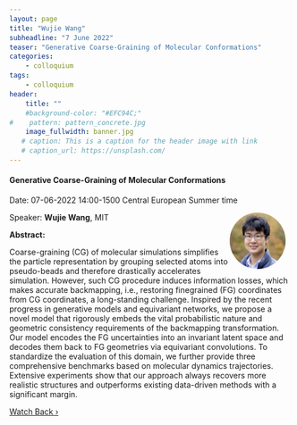 ```yaml
---
layout: page
title: "Wujie Wang"
subheadline: "7 June 2022"
teaser: "Generative Coarse-Graining of Molecular Conformations"
categories:
    - colloquium
tags:
    - colloquium
header:
    title: ""
    #background-color: "#EFC94C;"
#    pattern: pattern_concrete.jpg
    image_fullwidth: banner.jpg
   # caption: This is a caption for the header image with link
   # caption_url: https://unsplash.com/
---
```



#### Generative Coarse-Graining of Molecular Conformations

Date: 07-06-2022 14:00-1500 Central European Summer time


 <img src="../../members/WujieWang.jpeg"
     alt="WujieWang"
     width="100"
     style="float: right; margin-right: 10px; border-radius:50%;" />

Speaker: **Wujie Wang**, MIT

**Abstract:** <br/>

Coarse-graining (CG) of molecular simulations simplifies the particle representation by grouping selected atoms into pseudo-beads and therefore drastically accelerates simulation. However, such CG procedure induces information losses, which makes accurate backmapping, i.e., restoring finegrained (FG) coordinates from CG coordinates, a long-standing challenge. Inspired by the recent progress in generative models and equivariant networks, we propose a novel model that rigorously embeds the vital probabilistic nature and geometric consistency requirements of the backmapping transformation. Our model encodes the FG uncertainties into an invariant latent space and decodes them back to FG geometries via equivariant convolutions. To standardize the evaluation of this domain, we further provide three comprehensive benchmarks based on molecular dynamics trajectories. Extensive experiments show that our approach always recovers more realistic structures and outperforms existing data-driven methods with a significant margin.


<a class="radius button small" href="https://drive.google.com/file/d/1nvc1Gr9vJ-NGJkWcPmuRKEwG1o5Wwvbe/view?usp=sharing">Watch Back ›</a>

[1]: https://bereau.group/
[2]: /blog/
[9]: /contact/
[3]:https://github.com/undark-lab/swyft
[4]:https://arxiv.org/abs/2011.13951
[5]:http://www.mathben.com/
[6]:https://pubs.acs.org/doi/10.1021/acs.jctc.0c00981
[7]:https://github.com/Ensing-Laboratory/FABULOUS
[8]:www.evozyne.com
